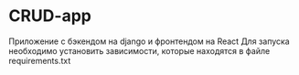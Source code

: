 # CRUD-app

Приложение с бэкендом на django и фронтендом на React
Для запуска необходимо установить зависимости, которые находятся в файле requirements.txt
